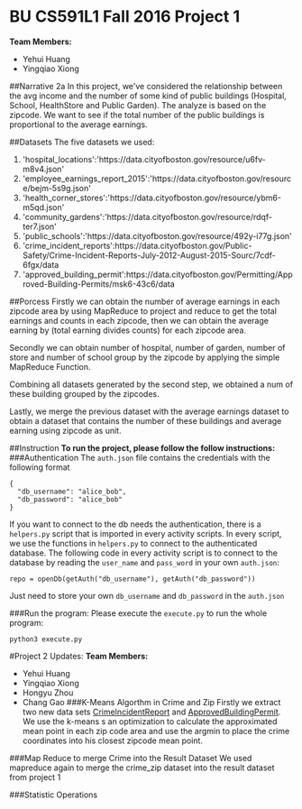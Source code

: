 # BU CS591L1 Fall 2016 Project 1

**Team Members:**
+ Yehui Huang
+ Yingqiao Xiong

##Narrative 2a
In this project, we've considered the relationship between the avg income and the number of some kind of public buildings (Hospital, School, HealthStore and Public Garden). The analyze is based on the zipcode. We want to see if the total number of the public buildings is proportional to the average earnings.
 
##Datasets
The five datasets we used:
<ol>
<li>'hospital_locations':'https://data.cityofboston.gov/resource/u6fv-m8v4.json'</li>
<li>'employee_earnings_report_2015':'https://data.cityofboston.gov/resource/bejm-5s9g.json'</li>
<li>'health_corner_stores':'https://data.cityofboston.gov/resource/ybm6-m5qd.json'</li>
<li>'community_gardens':'https://data.cityofboston.gov/resource/rdqf-ter7.json'</li>
<li>'public_schools':'https://data.cityofboston.gov/resource/492y-i77g.json'</li>
<li>'crime_incident_reports':https://data.cityofboston.gov/Public-Safety/Crime-Incident-Reports-July-2012-August-2015-Sourc/7cdf-6fgx/data</li>
<li>'approved_building_permit':https://data.cityofboston.gov/Permitting/Approved-Building-Permits/msk6-43c6/data</li>
</ol>

##Porcess
Firstly we can obtain the number of average earnings in each zipcode area by using MapReduce to project and reduce to get the total earnings and counts in each zipcode, then we can obtain the average earning by (total earning divides counts) for each zipcode area.

Secondly we can obtain number of hospital, number of garden, number of store and number of school group by the zipcode by applying the simple MapReduce Function.

Combining all datasets generated by the second step, we obtained a num of these building grouped by the zipcodes. 

Lastly, we merge the previous dataset with the average earnings dataset to obtain a dataset that contains the number of these buildings and average earning using zipcode as unit.

##Instruction
**To run the project, please follow the follow instructions:**
###Authentication
The `auth.json` file contains the credentials with the following format
```
{
  "db_username": "alice_bob",
  "db_password": "alice_bob"
}
```
If you want to connect to the db needs the authentication, there is a `helpers.py` script that is imported in every activity scripts.
In every script, we use the functions in `helpers.py` to connect to the authenticated database. The following code in every activity script is to connect to the database by reading the `user_name` and `pass_word` in your own `auth.json`:
```
repo = openDb(getAuth("db_username"), getAuth("db_password"))
```
Just need to store your own `db_username` and `db_password` in the `auth.json`

###Run the program:
Please execute the `execute.py` to run the whole program:
```
python3 execute.py
```

#Project 2 Updates:
**Team Members:**
+ Yehui Huang
+ Yingqiao Xiong
+ Hongyu Zhou
+ Chang Gao
###K-Means Algorthm in Crime and Zip
Firstly we extract two new data sets [CrimeIncidentReport](https://data.cityofboston.gov/Public-Safety/Crime-Incident-Reports-July-2012-August-2015-Sourc/7cdf-6fgx/data) and [ApprovedBuildingPermit](https://data.cityofboston.gov/Permitting/Approved-Building-Permits/msk6-43c6/data). We use the k-means s an optimization to calculate the approximated mean point in each zip code area and use the argmin to place the crime coordinates into his closest zipcode mean point. 

###Map Reduce to merge Crime into the Result Dataset
We used mapreduce again to merge the crime_zip dataset into the result dataset from project 1

###Statistic Operations

 

